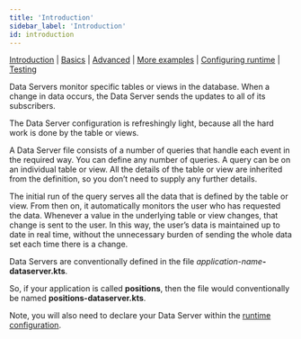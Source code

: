 ```yaml
---
title: 'Introduction'
sidebar_label: 'Introduction'
id: introduction
---
```


[Introduction](/server-modules/data-server/introduction) | [Basics](/server-modules/data-server/basics) |  [Advanced](/server-modules/data-server/advanced) | [More examples](/server-modules/data-server/examples) | [Configuring runtime](/server-modules/data-server/configuring-runtime) | [Testing](/server-modules/data-server/testing)

Data Servers monitor specific tables or views in the database. When a change in data occurs, the Data Server sends the updates to all of its subscribers.

The Data Server configuration is refreshingly light, because all the hard work is done by the table or views.

A Data Server file consists of a number of queries that handle each event in the required way. You can define any number of queries. A query can be on an individual table or view. All the details of the table or view are inherited from the definition, so you don’t need to supply any further details.

The initial run of the query serves all the data that is defined by the table or view. From then on, it automatically monitors the user who has requested the data. Whenever a value in the underlying table or view changes, that change is sent to the user. In this way, the user’s data is maintained up to date in real time, without the unnecessary burden of sending the whole data set each time there is a change.

Data Servers are conventionally defined in the file _application-name_**-dataserver.kts**.

So, if your application is called **positions**, then the file would conventionally be named **positions-dataserver.kts**.

Note, you will also need to declare your Data Server within the [runtime configuration](/server-modules/data-server/configuring-runtime/).
